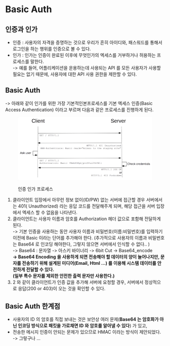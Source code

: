 # Basic Auth

## 인증과 인가

* 인증 : 사용자의 자격을 증명하는 것으로 우리가 흔히 아이디와, 패스워드를 통해서 로그인을 하는 행위를 인증으로 볼 수 있다.
* 인가 : 인가는 인증이 완료된 이후에 무엇인가의 엑세스를 거부하거나 허용하는 프로세스를 말한다.\
  \-> 예를 들어, 어플리케이션을 운용하는데 사용되는 API 를 모든 사용자가 사용할 필요는 없기 때문에, 사용자에 대한 API 사용 권한을 제한할 수 있다.

## Basic Auth

\-> 아래와 같이 인가를 위한 가장 기본적인본프로세스를 기본 엑세스 인증(Basic Access Authentication) 이라고 부르며 다음과 같은 프로세스를 진행하게 된다.

<figure><img src="../.gitbook/assets/image (50).png" alt=""><figcaption><p>인증 인가 프로세스</p></figcaption></figure>

1. 클라이언트 입장에서 아무런 정보 없이(ID/PW) 없는 서버에 접근할 경우 서버에서는 401( Unauthorized) 라는 응답 코드를 전달해주게 되며, 해당 접근을 서버 입장에서 엑세스 할 수 없음을 나타낸다.
2. 클라이언트는 사용자 이름과 암호를 Authorization 헤더 값으로 포함해 전달하게 된다.\
   \-> 기본 인증을 사용하는 동안 사용자 이름과 비밀번호(이름:비밀번호)를 입력하기 이전에 Basic 이라는 단어를 추가해야 한다. (추가적으로 사용자의 이름과 비밀번호는 Base64 로 인코딩 해야한다, 그렇지 않으면 서버에서 인식할 수 없다.. )\
   \-> Base64 : 문자열 -> 아스키 바이너리 -> 6bit Cut -> Base64\_encode\
   **-> Base64 Encoding 을 사용하게 되면 전송해야 할 데이터의 양이 늘어나지만, 문자를 전송하기 위해 설계된 미디어(Email, Html ...) 를 이용해 시스템 데이터를 안전하게 전달할 수 있다.**\
   **(일부 특수 문자를 제외한 안전한 출력 문자만 사용한다.)**
3. 2 와 같이 클라이언트가 인증 값을 추가해 서버에 요청할 경우, 서버에서 정상적으로 응답(200 or 403)이 오는 것을 확인할 수 있다.

## Basic Auth 한계점

* 사용자의 ID 의 암호를 직접 보내는 것은 보안상 여러 문제(**Base64 는 암호화가 아닌 인코딩 방식으로 패킷을 가로채면 ID 와 암호를 알아낼 수 있다**) 가 있고,
* 전송한 메시지 인증이 안되는 문제가 있으므로 HMAC 이라는 방식이 제안되었다.\
  \-> 그렇구나 ...
